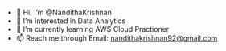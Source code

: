 - 👋 Hi, I’m @NandithaKrishnan
- 👀 I’m interested in Data Analytics
- 🌱 I’m currently learning AWS Cloud Practioner
- 📫 Reach me through Email: nandithakrishnan92@gmail.com

<!---
NandithaKrishnan/NandithaKrishnan is a ✨ special ✨ repository because its `README.md` (this file) appears on your GitHub profile.
You can click the Preview link to take a look at your changes.
--->

